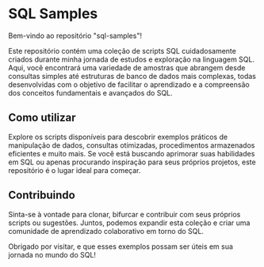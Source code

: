# SQL Samples

Bem-vindo ao repositório "sql-samples"!

Este repositório contém uma coleção de scripts SQL cuidadosamente criados durante minha jornada de estudos e exploração na linguagem SQL. Aqui, você encontrará uma variedade de amostras que abrangem desde consultas simples até estruturas de banco de dados mais complexas, todas desenvolvidas com o objetivo de facilitar o aprendizado e a compreensão dos conceitos fundamentais e avançados do SQL.

## Como utilizar

Explore os scripts disponíveis para descobrir exemplos práticos de manipulação de dados, consultas otimizadas, procedimentos armazenados eficientes e muito mais. Se você está buscando aprimorar suas habilidades em SQL ou apenas procurando inspiração para seus próprios projetos, este repositório é o lugar ideal para começar.

## Contribuindo

Sinta-se à vontade para clonar, bifurcar e contribuir com seus próprios scripts ou sugestões. Juntos, podemos expandir esta coleção e criar uma comunidade de aprendizado colaborativo em torno do SQL.

Obrigado por visitar, e que esses exemplos possam ser úteis em sua jornada no mundo do SQL!
